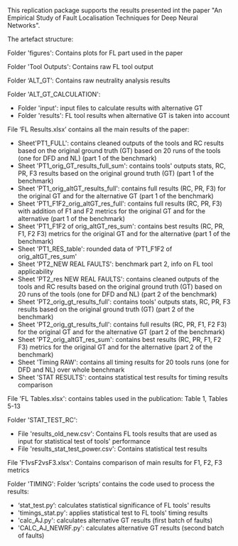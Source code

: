 This replication package supports the results presented int the paper "An Empirical Study of Fault Localisation Techniques
for Deep Neural Networks".

The artefact structure:

Folder 'figures': Contains plots for FL part used in the paper

Folder 'Tool Outputs': Contains raw FL tool output

Folder ‘ALT_GT’: Contains raw neutrality analysis results

Folder 'ALT_GT_CALCULATION':
- Folder 'input': input files to calculate results with alternative GT
- Folder 'results': FL tool results when alternative GT is taken into account

File ‘FL Results.xlsx’ contains all the main results of the paper:
- Sheet'PT1_FULL': contains cleaned outputs of the tools and RC results based on the original ground truth (GT) based on 20 runs of the tools (one for DFD and NL) (part 1 of the benchmark)
- Sheet 'PT1_orig_GT_results_full_sum': contains tools' outputs stats, RC, PR, F3 results based on the original ground truth (GT)  (part 1 of the benchmark)
- Sheet 'PT1_orig_altGT_results_full': contains full results (RC, PR, F3) for the original GT and for the alternative GT (part 1 of the benchmark)
- Sheet 'PT1_F1F2_orig_altGT_res_full': contains full results (RC, PR, F3) with addition of F1 and F2 metrics for the original GT and for the alternative    (part 1 of the benchmark)
- Sheet 'PT1_F1F2 of orig_altGT_res_sum': contains best results (RC, PR, F1, F2 F3) metrics for the original GT and for the alternative    (part 1 of the benchmark)
- Sheet 'PT1_RES_table': rounded data of 'PT1_F1F2 of orig_altGT_res_sum'
- Sheet 'PT2_NEW REAL FAULTS': benchmark part 2, info on FL tool applicability
- Sheet 'PT2_res NEW REAL FAULTS': contains cleaned outputs of the tools and RC results based on the original ground truth (GT) based on 20 runs of the tools (one for DFD and NL) (part 2 of the benchmark)
- Sheet 'PT2_orig_gt_results_full': contains tools' outputs stats, RC, PR, F3 results based on the original ground truth (GT)  (part 2 of the benchmark)
- Sheet 'PT2_orig_gt_results_full': contains full results (RC, PR, F1, F2 F3) for the original GT and for the alternative GT (part 2 of the benchmark)
- Sheet 'PT2_orig_altGT_res_sum': contains best results (RC, PR, F1, F2 F3) metrics for the original GT and for the alternative    (part 2 of the benchmark)
- Sheet 'Timing RAW': contains all timing results for 20 tools runs (one for DFD and NL) over whole benchmark
- Sheet 'STAT RESULTS': contains statistical test results for timing results comparison

File 'FL Tables.xlsx': contains tables used in the publication: Table 1, Tables 5-13

Folder 'STAT_TEST_RC':
- File 'results_old_new.csv': Contains FL tools results that are used as input for statistical test of tools' performance
- File 'results_stat_test_power.csv': Contains statistical test results

File 'F1vsF2vsF3.xlsx': Contains comparison of main results for F1, F2, F3 metrics

Folder 'TIMING':
Folder ‘scripts’ contains the code used to process the results:
 - ‘stat_test.py’: calculates statistical significance of FL tools' results
 - 'timings_stat.py': applies statistical test to FL tools' timing results
 - 'calc_AJ.py': calculates alternative GT results (first batch of faults)
 - 'CALC_AJ_NEWRF.py': calculates alternative GT results (second batch of faults)
